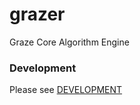 # grazer
Graze Core Algorithm Engine

### Development
Please see [DEVELOPMENT](./docs/DEVELOPMENT.md)
